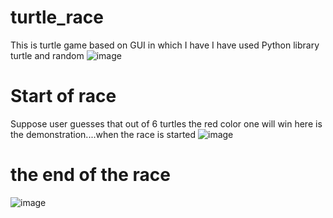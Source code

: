 # turtle_race 
This is turtle game based on GUI in which I have I have used  Python library turtle  and random
![image](https://user-images.githubusercontent.com/68627259/121815451-40d72600-cc94-11eb-8eec-24de17c5b6fd.png)
# Start of race
Suppose user guesses that out of 6 turtles the red color one will win
here is the demonstration....when the race is started
![image](https://user-images.githubusercontent.com/68627259/121815857-125a4a80-cc96-11eb-8871-77c7652a6aae.png)

# the end of the race 
![image](https://user-images.githubusercontent.com/68627259/121815778-bd1e3900-cc95-11eb-9471-4984826cc95b.png)




